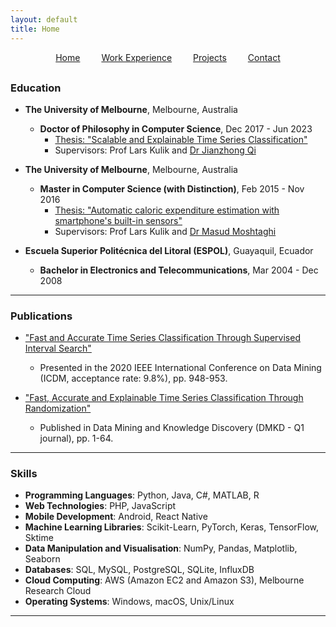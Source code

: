 ```yaml
---
layout: default
title: Home
---
```


<nav style="text-align: center; margin-bottom: 30px;">
  <a href="/" style="margin: 0 15px;">Home</a>
  <a href="/work_experience" style="margin: 0 15px;">Work Experience</a>
  <a href="/projects" style="margin: 0 15px;">Projects</a>
  <a href="/contact" style="margin: 0 15px;">Contact</a>
</nav>

### Education

- **The University of Melbourne**, Melbourne, Australia  
  - **Doctor of Philosophy in Computer Science**, Dec 2017 - Jun 2023  
    - [Thesis: "Scalable and Explainable Time Series Classification"](http://hdl.handle.net/11343/331645)  
    - Supervisors: Prof Lars Kulik and [Dr Jianzhong Qi](https://people.eng.unimelb.edu.au/jianzhongq/)

- **The University of Melbourne**, Melbourne, Australia  
  - **Master in Computer Science (with Distinction)**, Feb 2015 - Nov 2016  
    - [Thesis: "Automatic caloric expenditure estimation with smartphone's built-in sensors"](http://hdl.handle.net/11343/256330)  
    - Supervisors: Prof Lars Kulik and [Dr Masud Moshtaghi](https://au.linkedin.com/in/masud-moshtaghi-3957386)

- **Escuela Superior Politécnica del Litoral (ESPOL)**, Guayaquil, Ecuador  
  - **Bachelor in Electronics and Telecommunications**, Mar 2004 - Dec 2008

---

### Publications

- ["Fast and Accurate Time Series Classification Through Supervised Interval Search"](https://www.computer.org/csdl/proceedings-article/icdm/2020/831600a948/1r54GC4rM0o)
  - Presented in the 2020 IEEE International Conference on Data Mining (ICDM, acceptance rate: 9.8%), pp. 948-953.


    
- ["Fast, Accurate and Explainable Time Series Classification Through Randomization"](https://link.springer.com/article/10.1007/s10618-023-00978-w)
  - Published in Data Mining and Knowledge Discovery (DMKD - Q1 journal), pp. 1-64.

---

### Skills

- **Programming Languages**: Python, Java, C#, MATLAB, R
- **Web Technologies**: PHP, JavaScript
- **Mobile Development**: Android, React Native
- **Machine Learning Libraries**: Scikit-Learn, PyTorch, Keras, TensorFlow, Sktime
- **Data Manipulation and Visualisation**: NumPy, Pandas, Matplotlib, Seaborn
- **Databases**: SQL, MySQL, PostgreSQL, SQLite, InfluxDB
- **Cloud Computing**: AWS (Amazon EC2 and Amazon S3), Melbourne Research Cloud
- **Operating Systems**: Windows, macOS, Unix/Linux

---
